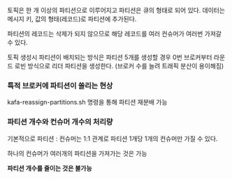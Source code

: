 
토픽은 한 개 이상의 파티션으로 이루어지고 파티션은 큐의 형태로 되어 있다. 
데이터는 메시지 키, 값의 형태(레코드)로 파티션에 추가된다. 

파티션의 레코드는 삭제가 되지 않으므로 해당 레코드를 여러 컨슈머가 여러번 가져갈 수 있다. 

토픽 생성시 파티션이 배치되는 방식은
파티션 5개를 생성할 경우  0번 브로커부터 라운드 로빈 방식으로 리더 파티션을 생성한다.
(브로커 수를 늘려 트래픽 분산이 용이해짐)


### 특적 브로커에 파티션이 쏠리는 현상
 kafa-reassign-partitions.sh 명령을 통해 파티션 재분배 가능

### 파티션 개수와 컨슈머 개수의 처리량
기본적으로 파티션 : 컨슈머는 1:1 관계로 파티션 1개당 1개의 컨슈머만 가질 수 있다. 

하나의 컨슈머가 여러개의 파티션을 가져가는 것은 가능

**파티션 개수를 줄이는 것은 불가능**

